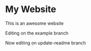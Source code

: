 # My Website

This is an awesome website

Editing on the example branch

Now editing on update-readme branch
